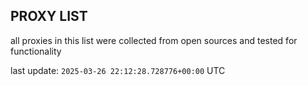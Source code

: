 ## PROXY LIST

all proxies in this list were collected from open sources and tested for functionality

last update: `2025-03-26 22:12:28.728776+00:00` UTC